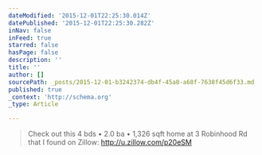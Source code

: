 ```yaml
---
dateModified: '2015-12-01T22:25:30.014Z'
datePublished: '2015-12-01T22:25:30.282Z'
inNav: false
inFeed: true
starred: false
hasPage: false
description: ''
title: ''
author: []
sourcePath: _posts/2015-12-01-b3242374-db4f-45a0-a68f-7638f45d6f33.md
published: true
_context: 'http://schema.org'
_type: Article

---
```

> Check out this 4 bds • 2.0 ba • 1,326 sqft home at 3 Robinhood Rd that I found on Zillow: http://u.zillow.com/p20eSM